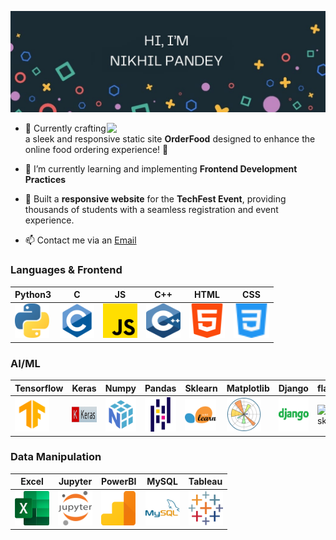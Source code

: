 ![Nikhil Pandey's GitHub Banner](assets/Banner.jpg)

<img src="https://raw.githubusercontent.com/sanjay-kv/sanjay-kv/main/Assets/illustration.png" min-width="300px" max-width="300px" width="350px" align="right">

- 🚀 Currently crafting a sleek and responsive static site **OrderFood** designed to enhance the online food ordering experience! 🍔

- 🌱 I’m currently learning and implementing **Frontend Development Practices**

- 🚀 Built a **responsive website** for the **TechFest Event**, providing thousands of students with a seamless registration and event experience.

- 📫 Contact me via an [Email](mailto:pandeynikhilone@gmail.com)

<div>

### Languages & Frontend

| Python3                                                                                      | C                                                                             | JS                                                                                              | C++                                                                                | HTML                                                                                    | CSS                                                                                  |
| -------------------------------------------------------------------------------------------- | ----------------------------------------------------------------------------- | ----------------------------------------------------------------------------------------------- | ---------------------------------------------------------------------------------- | --------------------------------------------------------------------------------------- | ------------------------------------------------------------------------------------ |
| <img src="assets/svg/icons/python.svg" title="Python"  alt="Python" width="55" height="55"/> | <img src="assets/svg/icons/c.svg" title="C"  alt="C" width="55" height="55"/> | <img src="assets/svg/icons/js.png" title="JavaScript" alt="JavaScript" width="55" height="55"/> | <img src="assets/svg/icons/c++.svg" title="Cpp" alt="Cpp" width="55" height="55"/> | <img src="assets/svg/icons/html-5.png" title="html" alt="html" width="57" height="55"/> | <img src="assets/svg/icons/css.svg" title="html" alt="html" width="57" height="55"/> |

### AI/ML

| Tensorflow                                                                                               | Keras                                                                                   | Numpy                                                                                    | Pandas                                                                                      | Sklearn                                                                                     | Matplotlib                                                                                | Django                                                                                      | flask                                                                                                                                          |
| -------------------------------------------------------------------------------------------------------- | --------------------------------------------------------------------------------------- | ---------------------------------------------------------------------------------------- | ------------------------------------------------------------------------------------------- | ------------------------------------------------------------------------------------------- | ----------------------------------------------------------------------------------------- | ------------------------------------------------------------------------------------------- | ---------------------------------------------------------------------------------------------------------------------------------------------- |
| <img src="assets/svg/icons/tensorflow.svg" title="Tensorflow"  alt="Tensorflow" width="55" height="55"/> | <img src="assets/svg/icons/keras.png" title="Keras"  alt="Keras" width="" height="25"/> | <img src="assets/svg/icons/numpy.svg" title="Numpy" alt="Numpy" width="55" height="55"/> | <img src="assets/svg/icons/pandas.svg" title="Pandas" alt="Pandas" width="55" height="55"/> | <img src="assets/svg/icons/scikit.svg" title="sklearn" alt="sklearn" width="" height="50"/> | <img src="assets/svg/icons/matplotlib.svg" title="mpl" alt="mpl" width="55" height="55"/> | <img src="assets/svg/icons/django.png" title="Django" alt="Django" width="55" height="55"/> | <img src="https://nordicapis.com/wp-content/uploads/How-to-Create-an-API-Using-The-Flask-Framework.png" title="flask" alt="flask" width="65"/> |

### Data Manipulation

| Excel                                                                                    | Jupyter                                                                                        | PowerBI                                                                                        | MySQL                                                                                    | Tableau                                                                                        |
| ---------------------------------------------------------------------------------------- | ---------------------------------------------------------------------------------------------- | ---------------------------------------------------------------------------------------------- | ---------------------------------------------------------------------------------------- | ---------------------------------------------------------------------------------------------- |
| <img src="assets/svg/icons/excel.svg" title="Excel" alt="Excel" width="55" height="55"/> | <img src="assets/svg/icons/jupyter.svg" title="Jupyter" alt="Jupyter" width="55" height="55"/> | <img src="assets/svg/icons/PowerBI.svg" title="PowerBI" alt="PowerBI" width="55" height="55"/> | <img src="assets/svg/icons/mysql.svg" title="MySQL" alt="MySQL" width="55" height="55"/> | <img src="assets/svg/icons/tableau.svg" title="Tableau" alt="Tableau" width="55" height="55"/> |

<!-- ### Environments, Testing, Other

| nodejs | Git | Docker | Pytest | Swagger | Postman | Virtual Box| HardHat |
|----------|----------|----------|----------|----------|----------|----------|----------|
|<img src="" title="nodejs" alt="NodeJS" width="55" height="55"/>|<img src="" title="Git" alt="Git" width="55" height="55"/>|<img src="" title="Docker" alt="Docker" width="55" height="55"/>|<img src="" title="pytest" alt="pytest" width="55" height="55"/>|  <img src="" title="Swagger" alt="Swagger" width="55" height="55"/>|  <img src="" title="Postman" alt="Postman" width="55" height="55"/>|<img src="" title="Postman" alt="Postman" width="80" height="55"/>| <img src="" title="Swagger" alt="Swagger" width="55" height="55"/>|

### OS: ❤️ (linux one love)

| Linux | Ubuntu | Kali |
|----------|----------|----------|
| <img src="" title="Linux" alt="Linux" width="55" height="55"/> | <img src="" title="Ubuntu" alt="Ubuntu" width="55" height="55"/> | <img src="" title="Linux" alt="Linux" width="55" height="55"/> | -->
</div>
